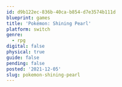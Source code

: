 ```yaml
---
id: d9b122ec-836b-40ca-b854-d7e3574b111d
blueprint: games
title: 'Pokémon: Shining Pearl'
platform: switch
genre:
  - rpg
digital: false
physical: true
guide: false
pending: false
posted: '2021-12-05'
slug: pokemon-shining-pearl
---
```

